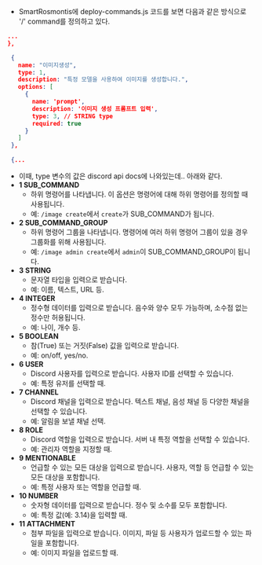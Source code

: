 - SmartRosmontis에 deploy-commands.js 코드를 보면 다음과 같은 방식으로 '/' command를 정의하고 있다.
```json
...
},

 {
   name: "이미지생성",
   type: 1,
   description: "특정 모델을 사용하여 이미지를 생성합니다.",
   options: [
     {
       name: 'prompt',
       description: '이미지 생성 프롬프트 입력',
       type: 3, // STRING type
       required: true
     }
   ]
 },
 
 {...
```
- 이때, type 변수의 값은 discord api docs에 나와있는데.. 아래와 같다.
- **1 SUB_COMMAND**
    - 하위 명령어를 나타냅니다. 이 옵션은 명령어에 대해 하위 명령어를 정의할 때 사용됩니다.
    - 예: `/image create`에서 `create`가 SUB_COMMAND가 됩니다.
- **2 SUB_COMMAND_GROUP**
    - 하위 명령어 그룹을 나타냅니다. 명령어에 여러 하위 명령어 그룹이 있을 경우 그룹화를 위해 사용됩니다.
    - 예: `/image admin create`에서 `admin`이 SUB_COMMAND_GROUP이 됩니다.
- **3 STRING**
    - 문자열 타입을 입력으로 받습니다.
    - 예: 이름, 텍스트, URL 등.
- **4 INTEGER**
    - 정수형 데이터를 입력으로 받습니다. 음수와 양수 모두 가능하며, 소수점 없는 정수만 허용됩니다.
    - 예: 나이, 개수 등.
- **5 BOOLEAN**
    - 참(True) 또는 거짓(False) 값을 입력으로 받습니다.
    - 예: on/off, yes/no.
- **6 USER**
    - Discord 사용자를 입력으로 받습니다. 사용자 ID를 선택할 수 있습니다.
    - 예: 특정 유저를 선택할 때.
- **7 CHANNEL**
    - Discord 채널을 입력으로 받습니다. 텍스트 채널, 음성 채널 등 다양한 채널을 선택할 수 있습니다.
    - 예: 알림을 보낼 채널 선택.
- **8 ROLE**
    - Discord 역할을 입력으로 받습니다. 서버 내 특정 역할을 선택할 수 있습니다.
    - 예: 관리자 역할을 지정할 때.
- **9 MENTIONABLE**
    - 언급할 수 있는 모든 대상을 입력으로 받습니다. 사용자, 역할 등 언급할 수 있는 모든 대상을 포함합니다.
    - 예: 특정 사용자 또는 역할을 언급할 때.
- **10 NUMBER**
    - 숫자형 데이터를 입력으로 받습니다. 정수 및 소수를 모두 포함합니다.
    - 예: 특정 값(예: 3.14)을 입력할 때.
- **11 ATTACHMENT**
    - 첨부 파일을 입력으로 받습니다. 이미지, 파일 등 사용자가 업로드할 수 있는 파일을 포함합니다.
    - 예: 이미지 파일을 업로드할 때.
